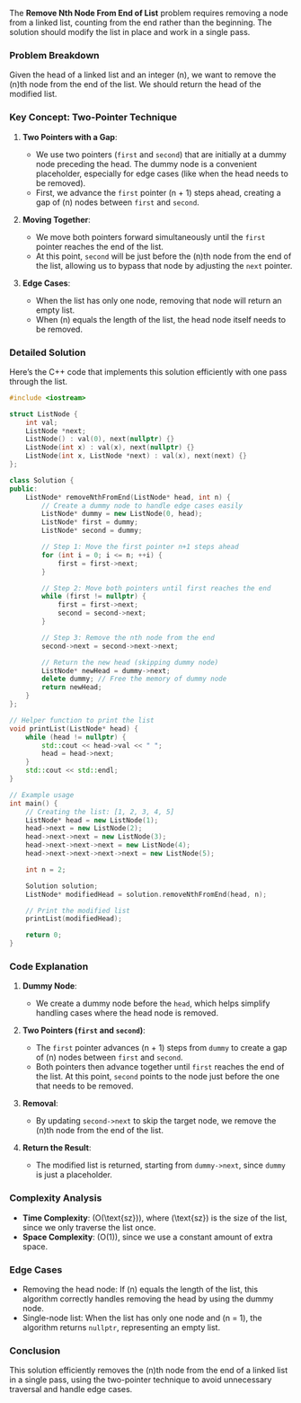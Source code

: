 The **Remove Nth Node From End of List** problem requires removing a node from a linked list, counting from the end rather than the beginning. The solution should modify the list in place and work in a single pass.

### Problem Breakdown

Given the head of a linked list and an integer \(n\), we want to remove the \(n\)th node from the end of the list. We should return the head of the modified list.

### Key Concept: Two-Pointer Technique

1. **Two Pointers with a Gap**:

   - We use two pointers (`first` and `second`) that are initially at a dummy node preceding the head. The dummy node is a convenient placeholder, especially for edge cases (like when the head needs to be removed).
   - First, we advance the `first` pointer \(n + 1\) steps ahead, creating a gap of \(n\) nodes between `first` and `second`.

2. **Moving Together**:

   - We move both pointers forward simultaneously until the `first` pointer reaches the end of the list.
   - At this point, `second` will be just before the \(n\)th node from the end of the list, allowing us to bypass that node by adjusting the `next` pointer.

3. **Edge Cases**:
   - When the list has only one node, removing that node will return an empty list.
   - When \(n\) equals the length of the list, the head node itself needs to be removed.

### Detailed Solution

Here’s the C++ code that implements this solution efficiently with one pass through the list.

```cpp
#include <iostream>

struct ListNode {
    int val;
    ListNode *next;
    ListNode() : val(0), next(nullptr) {}
    ListNode(int x) : val(x), next(nullptr) {}
    ListNode(int x, ListNode *next) : val(x), next(next) {}
};

class Solution {
public:
    ListNode* removeNthFromEnd(ListNode* head, int n) {
        // Create a dummy node to handle edge cases easily
        ListNode* dummy = new ListNode(0, head);
        ListNode* first = dummy;
        ListNode* second = dummy;

        // Step 1: Move the first pointer n+1 steps ahead
        for (int i = 0; i <= n; ++i) {
            first = first->next;
        }

        // Step 2: Move both pointers until first reaches the end
        while (first != nullptr) {
            first = first->next;
            second = second->next;
        }

        // Step 3: Remove the nth node from the end
        second->next = second->next->next;

        // Return the new head (skipping dummy node)
        ListNode* newHead = dummy->next;
        delete dummy; // Free the memory of dummy node
        return newHead;
    }
};

// Helper function to print the list
void printList(ListNode* head) {
    while (head != nullptr) {
        std::cout << head->val << " ";
        head = head->next;
    }
    std::cout << std::endl;
}

// Example usage
int main() {
    // Creating the list: [1, 2, 3, 4, 5]
    ListNode* head = new ListNode(1);
    head->next = new ListNode(2);
    head->next->next = new ListNode(3);
    head->next->next->next = new ListNode(4);
    head->next->next->next->next = new ListNode(5);

    int n = 2;

    Solution solution;
    ListNode* modifiedHead = solution.removeNthFromEnd(head, n);

    // Print the modified list
    printList(modifiedHead);

    return 0;
}
```

### Code Explanation

1. **Dummy Node**:

   - We create a dummy node before the `head`, which helps simplify handling cases where the head node is removed.

2. **Two Pointers (`first` and `second`)**:

   - The `first` pointer advances \(n + 1\) steps from `dummy` to create a gap of \(n\) nodes between `first` and `second`.
   - Both pointers then advance together until `first` reaches the end of the list. At this point, `second` points to the node just before the one that needs to be removed.

3. **Removal**:

   - By updating `second->next` to skip the target node, we remove the \(n\)th node from the end of the list.

4. **Return the Result**:
   - The modified list is returned, starting from `dummy->next`, since `dummy` is just a placeholder.

### Complexity Analysis

- **Time Complexity**: \(O(\text{sz})\), where \(\text{sz}\) is the size of the list, since we only traverse the list once.
- **Space Complexity**: \(O(1)\), since we use a constant amount of extra space.

### Edge Cases

- Removing the head node: If \(n\) equals the length of the list, this algorithm correctly handles removing the head by using the dummy node.
- Single-node list: When the list has only one node and \(n = 1\), the algorithm returns `nullptr`, representing an empty list.

### Conclusion

This solution efficiently removes the \(n\)th node from the end of a linked list in a single pass, using the two-pointer technique to avoid unnecessary traversal and handle edge cases.
